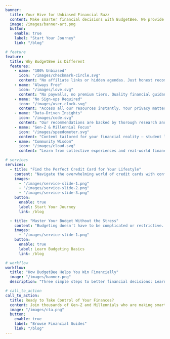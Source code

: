 ```yaml
---
banner:
  title: Your Hive for Unbiased Financial Buzz
  content: Make smarter financial decisions with BudgetBee. We provide clear, unbiased guidance on credit cards, budgeting, and personal finance – no sign-ups, no hidden agendas, just honest advice to help you thrive financially.
  image: /images/banner-art.png
  button:
    enable: true
    label: "Start Your Journey"
    link: "/blog"

# feature
feature:
  title: Why BudgetBee is Different
  features:
    - name: "100% Unbiased"
      icon: "/images/checkmark-circle.svg"
      content: "No affiliate links or hidden agendas. Just honest recommendations based on what's truly best for you."
    - name: "Always Free"
      icon: "/images/love.svg"
      content: "No paywalls, no premium tiers. Quality financial guidance should be accessible to everyone."
    - name: "No Sign-ups Required"
      icon: "/images/user-clock.svg"
      content: "Access all our resources instantly. Your privacy matters – no email harvesting here."
    - name: "Data-Driven Insights"
      icon: "/images/code.svg"
      content: "Our recommendations are backed by thorough research and real user experiences."
    - name: "Gen-Z & Millennial Focus"
      icon: "/images/speedometer.svg"
      content: "Content tailored for your financial reality – student loans, gig economy, and modern money challenges."
    - name: "Community Wisdom"
      icon: "/images/cloud.svg"
      content: "Learn from collective experiences and real-world financial wins shared by your peers."

# services
services:
  - title: "Find the Perfect Credit Card for Your Lifestyle"
    content: "Navigate the overwhelming world of credit cards with confidence. We analyze hundreds of options to recommend cards that actually match your spending habits and financial goals. Whether you're building credit, maximizing rewards, or consolidating debt, we'll help you find the right fit – without the sales pitch."
    images:
      - "/images/service-slide-1.png"
      - "/images/service-slide-2.png"
      - "/images/service-slide-3.png"
    button:
      enable: true
      label: Start Your Journey
      link: /blog

  - title: "Master Your Budget Without the Stress"
    content: "Budgeting doesn't have to be complicated or restrictive. Learn practical strategies that work with your lifestyle, not against it. From the 50/30/20 rule to zero-based budgeting, we break down different approaches so you can find what clicks for you. Plus, discover the best free tools and apps to automate your financial success."
    images:
      - "/images/service-slide-1.png"
    button:
      enable: true
      label: Learn Budgeting Basics
      link: /blog

# workflow
workflow:
  title: "How BudgetBee Helps You Win Financially"
  image: "/images/banner.png"
  description: "Three simple steps to better financial decisions: Learn from unbiased guides, Apply practical strategies to your life, and Grow your financial confidence. No complex systems, no expensive courses – just straightforward advice that works."

# call_to_action
call_to_action:
  title: Ready to Take Control of Your Finances?
  content: Join thousands of Gen-Z and Millennials who are making smarter money moves with BudgetBee. Start exploring our unbiased guides and practical tips – no sign-up required.
  image: "/images/cta.png"
  button:
    enable: true
    label: "Browse Financial Guides"
    link: "/blog"
---
```

